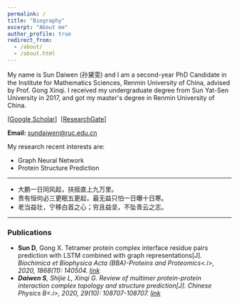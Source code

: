 ```yaml
---
permalink: /
title: "Biography"
excerpt: "About me"
author_profile: true
redirect_from: 
  - /about/
  - /about.html
---
```


My name is Sun Daiwen (孙黛雯) and I am a second-year PhD Candidate in the Institute for Mathematics Sciences, Renmin University of China, advised by Prof. Gong Xinqi. I received my undergraduate degree from Sun Yat-Sen University in 2017, and got my master's degree in Renmin University of China. 

\[[Google Scholar](https://scholar.google.com/citations?user=qIYH94UAAAAJ&hl=zh-CN)\]&nbsp;
\[[ResearchGate](https://www.researchgate.net/profile/Daiwen-Sun-2)\]&nbsp;

<B>Email:</B> <font color='blue'>sundaiwen@ruc.edu.cn</font>

My research recent interests are:
* Graph Neural Network
* Protein Structure Prediction

---
- 大鹏一日同风起，扶摇直上九万里。
- 贵有恒何必三更眠五更起，最无益只怕一日曝十日寒。
- 老当益壮，宁移白首之心；穷且益坚，不坠青云之志。

---

### Publications

* **Sun D**, Gong X. Tetramer protein complex interface residue pairs prediction with LSTM combined with graph representations[J]. <i>Biochimica et Biophysica Acta (BBA)-Proteins and Proteomics<.i>, 2020, 1868(11): 140504. [link](https://www.sciencedirect.com/science/article/abs/pii/S1570963920301515)
* **Daiwen S**, Shijie L, Xinqi G. Review of multimer protein-protein interaction complex topology and structure prediction[J]. <i>Chinese Physics B<.i>, 2020, 29(10): 108707-108707. [link](https://iopscience.iop.org/article/10.1088/1674-1056/abb659/meta)
